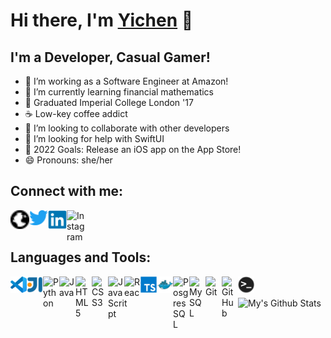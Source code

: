# Hi there, I'm [Yichen](http://yichen.co.uk) 👋

## I'm a Developer, Casual Gamer!
- 🔭 I’m working as a Software Engineer at Amazon!
- 🌱 I’m currently learning financial mathematics
- 🏫 Graduated Imperial College London '17
- ☕ Low-key coffee addict
- 👯 I’m looking to collaborate with other developers
- 🤔 I’m looking for help with SwiftUI
- 🥅 2022 Goals: Release an iOS app on the App Store!
- 😄 Pronouns: she/her

## Connect with me:

[<img align="left" alt="yichen.co.uk" width="30px" src="https://raw.githubusercontent.com/iconic/open-iconic/master/svg/globe.svg" />](http://yichen.co.uk)
[<img align="left" alt="Twitter" width="30px" src="https://raw.githubusercontent.com/DavidVu96/devicon/master/icons/twitter/twitter-original.svg" />](https://twitter.com/yichen_96)
[<img align="left" alt="LinkedIn" width="30px" src="https://raw.githubusercontent.com/DavidVu96/devicon/master/icons/linkedin/linkedin-original.svg" />](https://www.linkedin.com/in/yichen-liu-b2ba6a38/)
[<img align="left" alt="Instagram" width="30px" src="https://cdn.jsdelivr.net/npm/simple-icons@v3/icons/instagram.svg" />](https://www.instagram.com/yichen.96/)

<br />
<br />


## Languages and Tools:

<img align="left" alt="Visual Studio Code" width="26px" src="https://raw.githubusercontent.com/github/explore/80688e429a7d4ef2fca1e82350fe8e3517d3494d/topics/visual-studio-code/visual-studio-code.png" />
<img align="left" alt="IntelliJ" width="26px" src="https://raw.githubusercontent.com/DavidVu96/devicon/master/icons/intellij/intellij-original.svg" />
<img align="left" alt="Python" width="26px" src="https://raw.githubusercontent.com/DavidVu96/devicon/master/icons/python/python-original.svg" />
<img align="left" alt="Java" width="26px" src="https://raw.githubusercontent.com/DavidVu96/devicon/master/icons/java/java-original.svg" />
<img align="left" alt="HTML5" width="26px" src="https://raw.githubusercontent.com/DavidVu96/devicon/master/icons/html5/html5-original.svg" />
<img align="left" alt="CSS3" width="26px" src="https://raw.githubusercontent.com/DavidVu96/devicon/master/icons/css3/css3-original.svg" />
<img align="left" alt="JavaScript" width="26px" src="https://raw.githubusercontent.com/DavidVu96/devicon/master/icons/javascript/javascript-original.svg" />
<img align="left" alt="React" width="26px" src="https://raw.githubusercontent.com/DavidVu96/devicon/master/icons/react/react-original.svg" />
<img align="left" alt="TypeScript" width="26px" src="https://raw.githubusercontent.com/DavidVu96/devicon/master/icons/typescript/typescript-original.svg" />
<img align="left" alt="Docker" width="26px" src="https://raw.githubusercontent.com/DavidVu96/devicon/master/icons/docker/docker-original.svg" />
<img align="left" alt="PosgresSQL" width="26px" src="https://raw.githubusercontent.com/DavidVu96/devicon/master/icons/postgresql/postgresql-original.svg" />
<img align="left" alt="MySQL" width="26px" src="https://raw.githubusercontent.com/DavidVu96/devicon/master/icons/mysql/mysql-original.svg" />
<img align="left" alt="Git" width="26px" src="https://raw.githubusercontent.com/DavidVu96/devicon/master/icons/git/git-original.svg" />
<img align="left" alt="GitHub" width="26px" src="https://raw.githubusercontent.com/DavidVu96/devicon/master/icons/github/github-original.svg" />
<img align="left" alt="Terminal" width="26px" src="https://raw.githubusercontent.com/github/explore/80688e429a7d4ef2fca1e82350fe8e3517d3494d/topics/terminal/terminal.png" />
<br />
<br />
<img align="left" alt="My's Github Stats" src="https://github-readme-stats.vercel.app/api?username=yichen96&show_icons=true&hide_border=true" />
